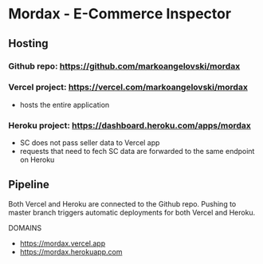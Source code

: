 # Mordax - E-Commerce Inspector

## Hosting

### Github repo: https://github.com/markoangelovski/mordax

### Vercel project: https://vercel.com/markoangelovski/mordax

- hosts the entire application

### Heroku project: https://dashboard.heroku.com/apps/mordax

- SC does not pass seller data to Vercel app
- requests that need to fech SC data are forwarded to the same endpoint on Heroku

## Pipeline

Both Vercel and Heroku are connected to the Github repo. Pushing to master branch triggers automatic deployments for both Vercel and Heroku.

DOMAINS

- https://mordax.vercel.app
- https://mordax.herokuapp.com
